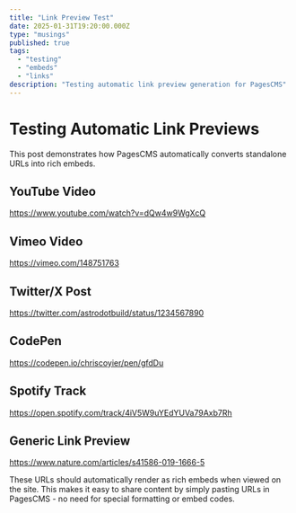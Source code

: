 ```yaml
---
title: "Link Preview Test"
date: 2025-01-31T19:20:00.000Z
type: "musings"
published: true
tags:
  - "testing"
  - "embeds"
  - "links"
description: "Testing automatic link preview generation for PagesCMS"
---
```


# Testing Automatic Link Previews

This post demonstrates how PagesCMS automatically converts standalone URLs into rich embeds.

## YouTube Video

https://www.youtube.com/watch?v=dQw4w9WgXcQ

## Vimeo Video

https://vimeo.com/148751763

## Twitter/X Post

https://twitter.com/astrodotbuild/status/1234567890

## CodePen

https://codepen.io/chriscoyier/pen/gfdDu

## Spotify Track

https://open.spotify.com/track/4iV5W9uYEdYUVa79Axb7Rh

## Generic Link Preview

https://www.nature.com/articles/s41586-019-1666-5

These URLs should automatically render as rich embeds when viewed on the site. This makes it easy to share content by simply pasting URLs in PagesCMS - no need for special formatting or embed codes.